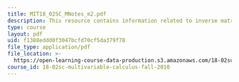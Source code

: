 ```yaml
---
title: MIT18_02SC_MNotes_m2.pdf
description: This resource contains information related to inverse matrices.
type: course
layout: pdf
uid: f1388eddd0f3047bcfd70cf5da379f78
file_type: application/pdf
file_location: >-
  https://open-learning-course-data-production.s3.amazonaws.com/18-02sc-multivariable-calculus-fall-2010/f1388eddd0f3047bcfd70cf5da379f78_MIT18_02SC_MNotes_m2.pdf
course_id: 18-02sc-multivariable-calculus-fall-2010
---
```


